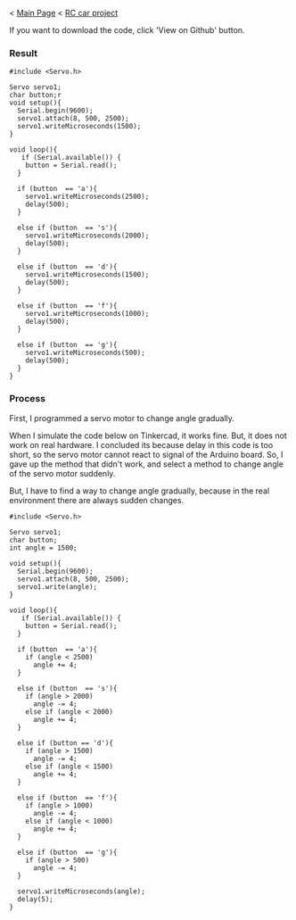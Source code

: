 < [Main Page](https://enginebeast.github.io/) < [RC car project](https://enginebeast.github.io/RCcar)

If you want to download the code, click 'View on Github' button.

### Result
```
#include <Servo.h>

Servo servo1;
char button;r
void setup(){
  Serial.begin(9600);
  servo1.attach(8, 500, 2500);
  servo1.writeMicroseconds(1500);
}

void loop(){
   if (Serial.available()) {
    button = Serial.read();
  }
    
  if (button  == 'a'){
    servo1.writeMicroseconds(2500);
    delay(500);
  }
  
  else if (button  == 's'){
    servo1.writeMicroseconds(2000);
    delay(500);
  }

  else if (button  == 'd'){
    servo1.writeMicroseconds(1500);
    delay(500);
  }

  else if (button  == 'f'){
    servo1.writeMicroseconds(1000);
    delay(500);
  }

  else if (button  == 'g'){
    servo1.writeMicroseconds(500);
    delay(500);
  }
}
```

### Process
First, I programmed a servo motor to change angle gradually.

When I simulate the code below on Tinkercad, it works fine. But, it does not work on real hardware. I concluded its because delay in this code is too short, so the servo motor cannot react to signal of the Arduino board. So, I gave up the method that didn't work, and select a method to change angle of the servo motor suddenly.

But, I have to find a way to change angle gradually, because in the real environment there are always sudden changes.

```
#include <Servo.h>

Servo servo1;
char button;
int angle = 1500;

void setup(){
  Serial.begin(9600);
  servo1.attach(8, 500, 2500);
  servo1.write(angle);
}

void loop(){
   if (Serial.available()) {
    button = Serial.read();
  }
    
  if (button  == 'a'){
    if (angle < 2500)
      angle += 4;
  }
  
  else if (button  == 's'){
    if (angle > 2000)
      angle -= 4;
    else if (angle < 2000)
      angle += 4;
  }
  
  else if (button == 'd'){
    if (angle > 1500)
      angle -= 4;
    else if (angle < 1500)
      angle += 4;
  }

  else if (button  == 'f'){
    if (angle > 1000)
      angle -= 4;
    else if (angle < 1000)
      angle += 4;
  }
  
  else if (button  == 'g'){
    if (angle > 500)
      angle -= 4;
  }
  
  servo1.writeMicroseconds(angle);
  delay(5);
}
```
